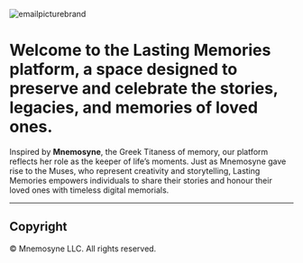  ![emailpicturebrand](https://github.com/user-attachments/assets/11ce5ed3-4e92-498c-8395-387002c9a033)
# Welcome to the **Lasting Memories** platform, a space designed to preserve and celebrate the stories, legacies, and memories of loved ones.  

Inspired by **Mnemosyne**, the Greek Titaness of memory, our platform reflects her role as the keeper of life’s moments. Just as Mnemosyne gave rise to the Muses, who represent creativity and storytelling, Lasting Memories empowers individuals to share their stories and honour their loved ones with timeless digital memorials.  

---

## Copyright  
© Mnemosyne LLC. All rights reserved. 

